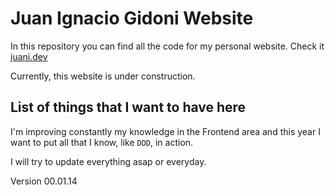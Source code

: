 # Juan Ignacio Gidoni Website

In this repository you can find all the code for my personal website. Check it [juani.dev](https://juani.dev)

Currently, this website is under construction. 

## List of things that I want to have here

I'm improving constantly my knowledge in the Frontend area and this year I want to put all that I know, like `DDD`, in action.

I will try to update everything asap or everyday.

Version 00.01.14
